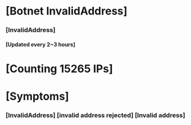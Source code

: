 # [Botnet InvalidAddress]
### [InvalidAddress]
#### [Updated every 2~3 hours]

# [Counting 15265 IPs]

# [Symptoms] 

###   [InvalidAddress] [invalid address rejected] [Invalid address]
